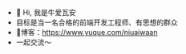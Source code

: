 - 👋 Hi, 我是牛爱瓦安
- 目标是当一名合格的前端开发工程师、有思想的群众
- 🍃博客：https://www.yuque.com/niuaiwaan
- 一起交流～
<!---
Monster-XU-jesus/Monster-XU-jesus is a ✨ special ✨ repository because its `README.md` (this file) appears on your GitHub profile.
You can click the Preview link to take a look at your changes.
--->
